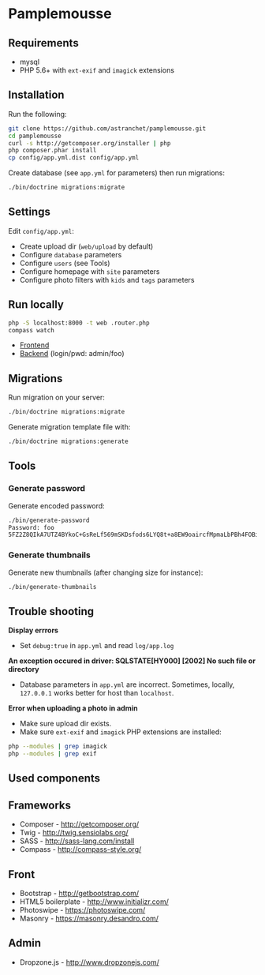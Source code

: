 Pamplemousse
=============

Requirements
------------

* mysql
* PHP 5.6+ with `ext-exif` and `imagick` extensions

Installation
------------

Run the following:

```bash
git clone https://github.com/astranchet/pamplemousse.git
cd pamplemousse
curl -s http://getcomposer.org/installer | php
php composer.phar install
cp config/app.yml.dist config/app.yml
```

Create database (see `app.yml` for parameters) then run migrations:
```bash
./bin/doctrine migrations:migrate
```

Settings
--------

Edit `config/app.yml`:
* Create upload dir (`web/upload` by default) 
* Configure `database` parameters
* Configure `users` (see Tools)
* Configure homepage with `site` parameters
* Configure photo filters with `kids` and `tags` parameters

Run locally
-----------

```sh
php -S localhost:8000 -t web .router.php
compass watch
```

* [Frontend](http://localhost:8000/)
* [Backend](http://localhost:8000/admin/) (login/pwd: admin/foo)

Migrations
-----------

Run migration on your server:
```bash
./bin/doctrine migrations:migrate
```

Generate migration template file with:

```bash
./bin/doctrine migrations:generate
```

Tools
-----

### Generate password

Generate encoded password:
```bash
./bin/generate-password
Password: foo
5FZ2Z8QIkA7UTZ4BYkoC+GsReLf569mSKDsfods6LYQ8t+a8EW9oaircfMpmaLbPBh4FOBiiFyLfuZmTSUwzZg==%
```

### Generate thumbnails

Generate new thumbnails (after changing size for instance):
```bash
./bin/generate-thumbnails
```

Trouble shooting
----------------

__Display errrors__
- Set `debug:true` in `app.yml` and read `log/app.log`

__An exception occured in driver: SQLSTATE[HY000] [2002] No such file or directory__
- Database parameters in `app.yml` are incorrect. Sometimes, locally, `127.0.0.1` works better for host than `localhost`. 

__Error when uploading a photo in admin__
- Make sure upload dir exists.
- Make sure `ext-exif` and `imagick` PHP extensions are installed:
```bash
php --modules | grep imagick
php --modules | grep exif
```

Used components
---------------

## Frameworks

* Composer - http://getcomposer.org/
* Twig - http://twig.sensiolabs.org/
* SASS - http://sass-lang.com/install
* Compass - http://compass-style.org/

## Front
* Bootstrap - http://getbootstrap.com/
* HTML5 boilerplate - http://www.initializr.com/
* Photoswipe - https://photoswipe.com/
* Masonry - https://masonry.desandro.com/

## Admin
* Dropzone.js - http://www.dropzonejs.com/
